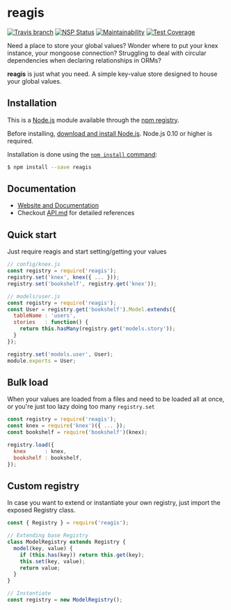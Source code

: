 # reagis

[![Travis branch](https://img.shields.io/travis/rocketspacer/reagis.svg)](https://travis-ci.org/rocketspacer/reagis)
[![NSP Status](https://nodesecurity.io/orgs/smalltalks/projects/7c381ffa-4108-4b3a-863f-e7b59dc799ab/badge)](https://nodesecurity.io/orgs/smalltalks/projects/7c381ffa-4108-4b3a-863f-e7b59dc799ab)
[![Maintainability](https://api.codeclimate.com/v1/badges/6ada66d073f2b8d81ca6/maintainability)](https://codeclimate.com/github/rocketspacer/reagis/maintainability)
[![Test Coverage](https://api.codeclimate.com/v1/badges/6ada66d073f2b8d81ca6/test_coverage)](https://codeclimate.com/github/rocketspacer/reagis/test_coverage)

Need a place to store your global values? Wonder where to put your knex instance, your mongoose connection? Struggling to deal with circular dependencies when declaring relationships in ORMs?

**reagis** is just what you need. A simple key-value store designed to house your global values.

## Installation

This is a [Node.js](https://nodejs.org/en/) module available through the
[npm registry](https://www.npmjs.com/).

Before installing, [download and install Node.js](https://nodejs.org/en/download/).
Node.js 0.10 or higher is required.

Installation is done using the
[`npm install` command](https://docs.npmjs.com/getting-started/installing-npm-packages-locally):

```bash
$ npm install --save reagis
```

## Documentation

* [Website and Documentation](https://nmtuan.space/reagis)
* Checkout [API.md](https://github.com/rocketspacer/reagis/blob/master/API.md) for detailed references

## Quick start

Just require reagis and start setting/getting your values

```javascript
// config/knex.js
const registry = require('reagis');
registry.set('knex', knex({ ... }));
registry.set('bookshelf', registry.get('knex'));

// models/user.js
const registry = require('reagis');
const User = registry.get('bookshelf').Model.extends({
  tableName : 'users',
  stories   : function() {
    return this.hasMany(registry.get('models.story'));
  }
});

registry.set('models.user', User);
module.exports = User;
```

## Bulk load

When your values are loaded from a files and need to be loaded all at once, or you're just too lazy doing too many `registry.set`

```javascript
const registry = require('reagis');
const knex = require('knex')({ ... });
const bookshelf = require('bookshelf')(knex);

registry.load({
  knex      : knex,
  bookshelf : bookshelf,
});
```

## Custom registry

In case you want to extend or instantiate your own registry, just import the exposed Registry class.

```javascript
const { Registry } = require('reagis');

// Extending base Registry
class ModelRegistry extends Registry {
  model(key, value) {
    if (this.has(key)) return this.get(key);
    this.set(key, value);
    return value;
  }
}

// Instantiate
const registry = new ModelRegistry();
```
